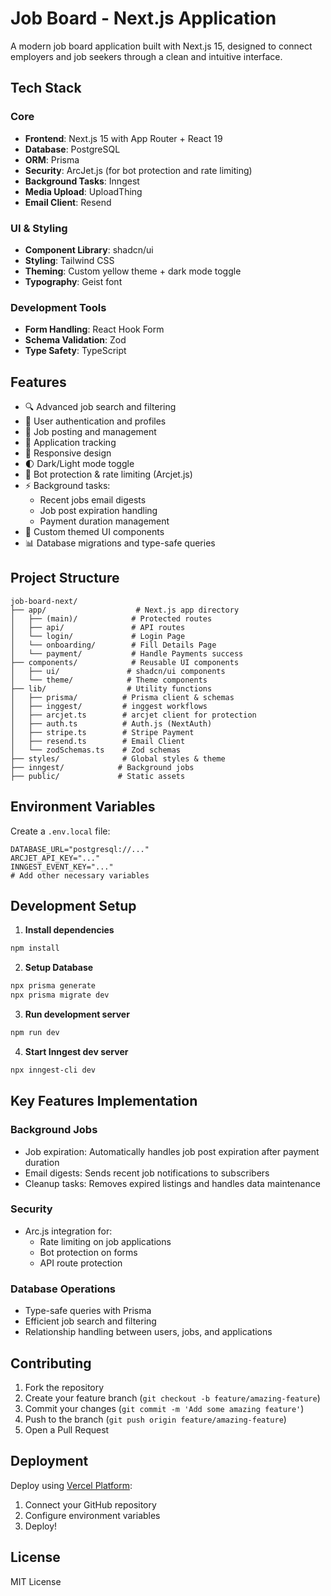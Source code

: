 # Job Board - Next.js Application

A modern job board application built with Next.js 15, designed to connect employers and job seekers through a clean and intuitive interface.

## Tech Stack

### Core

- **Frontend**: Next.js 15 with App Router + React 19
- **Database**: PostgreSQL
- **ORM**: Prisma
- **Security**: ArcJet.js (for bot protection and rate limiting)
- **Background Tasks**: Inngest
- **Media Upload**: UploadThing
- **Email Client**: Resend

### UI & Styling

- **Component Library**: shadcn/ui
- **Styling**: Tailwind CSS
- **Theming**: Custom yellow theme + dark mode toggle
- **Typography**: Geist font

### Development Tools

- **Form Handling**: React Hook Form
- **Schema Validation**: Zod
- **Type Safety**: TypeScript

## Features

- 🔍 Advanced job search and filtering
- 👤 User authentication and profiles
- 💼 Job posting and management
- 📝 Application tracking
- 📱 Responsive design
- 🌓 Dark/Light mode toggle
- 🤖 Bot protection & rate limiting (Arcjet.js)
- ⚡ Background tasks:
  - Recent jobs email digests
  - Job post expiration handling
  - Payment duration management
- 🎨 Custom themed UI components
- 📊 Database migrations and type-safe queries

## Project Structure

```
job-board-next/
├── app/                    # Next.js app directory
│   ├── (main)/            # Protected routes
│   ├── api/               # API routes
│   └── login/             # Login Page
│   └── onboarding/        # Fill Details Page
│   └── payment/           # Handle Payments success
├── components/            # Reusable UI components
│   ├── ui/               # shadcn/ui components
│   └── theme/            # Theme components
├── lib/                  # Utility functions
│   ├── prisma/          # Prisma client & schemas
│   ├── inggest/         # inggest workflows
│   ├── arcjet.ts        # arcjet client for protection
│   ├── auth.ts          # Auth.js (NextAuth)
│   ├── stripe.ts        # Stripe Payment
│   ├── resend.ts        # Email Client
│   └── zodSchemas.ts    # Zod schemas
├── styles/              # Global styles & theme
├── inngest/            # Background jobs
├── public/             # Static assets
```

## Environment Variables

Create a `.env.local` file:

```env
DATABASE_URL="postgresql://..."
ARCJET_API_KEY="..."
INNGEST_EVENT_KEY="..."
# Add other necessary variables
```

## Development Setup

1. **Install dependencies**

```bash
npm install
```

2. **Setup Database**

```bash
npx prisma generate
npx prisma migrate dev
```

3. **Run development server**

```bash
npm run dev
```

4. **Start Inngest dev server**

```bash
npx inngest-cli dev
```

## Key Features Implementation

### Background Jobs

- Job expiration: Automatically handles job post expiration after payment duration
- Email digests: Sends recent job notifications to subscribers
- Cleanup tasks: Removes expired listings and handles data maintenance

### Security

- Arc.js integration for:
  - Rate limiting on job applications
  - Bot protection on forms
  - API route protection

### Database Operations

- Type-safe queries with Prisma
- Efficient job search and filtering
- Relationship handling between users, jobs, and applications

## Contributing

1. Fork the repository
2. Create your feature branch (`git checkout -b feature/amazing-feature`)
3. Commit your changes (`git commit -m 'Add some amazing feature'`)
4. Push to the branch (`git push origin feature/amazing-feature`)
5. Open a Pull Request

## Deployment

Deploy using [Vercel Platform](https://vercel.com/new):

1. Connect your GitHub repository
2. Configure environment variables
3. Deploy!

## License

MIT License

